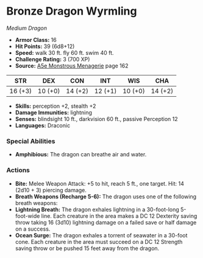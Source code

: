 # Bronze Dragon Wyrmling

*Medium* *Dragon*

- **Armor Class:** 16
- **Hit Points:** 39 (6d8+12)
- **Speed:** walk 30 ft. fly 60 ft. swim 40 ft.
- **Challenge Rating:** 3 (700 XP)
- **Source:** [A5e Monstrous Menagerie](https://enpublishingrpg.com/products/level-up-monstrous-menagerie-a5e) page 162

| STR | DEX | CON | INT | WIS | CHA |
| --- | --- | --- | --- | --- | --- |
| 16 (+3) | 10 (+0) | 14 (+2) | 12 (+1) | 10 (+0) | 14 (+2) |

- **Skills:** perception +2, stealth +2
- **Damage Immunities:** lightning
- **Senses:** blindsight 10 ft., darkvision 60 ft., passive Perception 12
- **Languages:** Draconic

### Special Abilities

- **Amphibious:** The dragon can breathe air and water.

### Actions

- **Bite:** Melee Weapon Attack: +5 to hit, reach 5 ft., one target. Hit: 14 (2d10 + 3) piercing damage.
- **Breath Weapons (Recharge 5-6):** The dragon uses one of the following breath weapons:
- **Lightning Breath:** The dragon exhales lightning in a 30-foot-long  5-foot-wide line. Each creature in the area makes a DC 12 Dexterity saving throw  taking 16 (3d10) lightning damage on a failed save or half damage on a success.
- **Ocean Surge:** The dragon exhales a torrent of seawater in a 30-foot cone. Each creature in the area must succeed on a DC 12 Strength saving throw or be pushed 15 feet away from the dragon.


